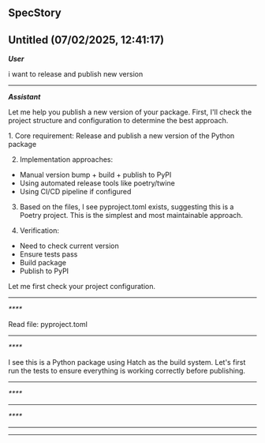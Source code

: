 ## SpecStory

## Untitled (07/02/2025, 12:41:17)

_**User**_

i want to release and publish new version

---

_**Assistant**_

Let me help you publish a new version of your package. First, I'll check the project structure and configuration to determine the best approach.

<thinking>
1. Core requirement: Release and publish a new version of the Python package

2. Implementation approaches:
- Manual version bump + build + publish to PyPI
- Using automated release tools like poetry/twine
- Using CI/CD pipeline if configured

3. Based on the files, I see pyproject.toml exists, suggesting this is a Poetry project.
This is the simplest and most maintainable approach.

4. Verification:
- Need to check current version
- Ensure tests pass
- Build package
- Publish to PyPI
</thinking>

Let me first check your project configuration.

---

_****_

Read file: pyproject.toml

---

_****_



I see this is a Python package using Hatch as the build system. Let's first run the tests to ensure everything is working correctly before publishing.

---

_****_



---

_****_



---



---

